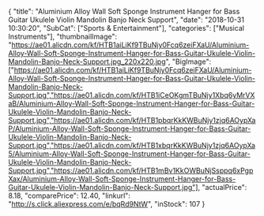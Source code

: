 {
	"title": "Aluminium Alloy Wall Soft Sponge Instrument Hanger for Bass Guitar Ukulele Violin Mandolin Banjo Neck Support",
	"date": "2018-10-31 10:30:20",
	"SubCat": ["Sports & Entertainment"],
	"categories": ["Musical Instruments"],
	"thumbnailImage": "https://ae01.alicdn.com/kf/HTB1aiLiKf9TBuNjy0Fcq6zeiFXaU/Aluminium-Alloy-Wall-Soft-Sponge-Instrument-Hanger-for-Bass-Guitar-Ukulele-Violin-Mandolin-Banjo-Neck-Support.jpg_220x220.jpg",
	"BigImage": ["https://ae01.alicdn.com/kf/HTB1aiLiKf9TBuNjy0Fcq6zeiFXaU/Aluminium-Alloy-Wall-Soft-Sponge-Instrument-Hanger-for-Bass-Guitar-Ukulele-Violin-Mandolin-Banjo-Neck-Support.jpg","https://ae01.alicdn.com/kf/HTB1iCeOKgmTBuNjy1Xbq6yMrVXaB/Aluminium-Alloy-Wall-Soft-Sponge-Instrument-Hanger-for-Bass-Guitar-Ukulele-Violin-Mandolin-Banjo-Neck-Support.jpg","https://ae01.alicdn.com/kf/HTB1pbqrKkKWBuNjy1zjq6AOypXaP/Aluminium-Alloy-Wall-Soft-Sponge-Instrument-Hanger-for-Bass-Guitar-Ukulele-Violin-Mandolin-Banjo-Neck-Support.jpg","https://ae01.alicdn.com/kf/HTB1xbqrKkKWBuNjy1zjq6AOypXa5/Aluminium-Alloy-Wall-Soft-Sponge-Instrument-Hanger-for-Bass-Guitar-Ukulele-Violin-Mandolin-Banjo-Neck-Support.jpg","https://ae01.alicdn.com/kf/HTB1mBv1KkOWBuNjSsppq6xPgpXax/Aluminium-Alloy-Wall-Soft-Sponge-Instrument-Hanger-for-Bass-Guitar-Ukulele-Violin-Mandolin-Banjo-Neck-Support.jpg"],
	"actualPrice": 8.18,
	"comparePrice": 12.40,
	"linkurl": "http://s.click.aliexpress.com/e/bqRd9NtW",
	"inStock": 107
}
